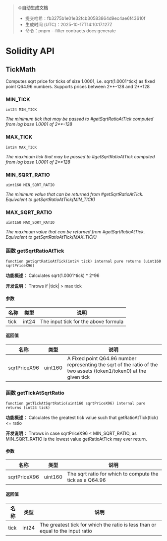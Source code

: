 > ⚙️**自动生成文档**
> - 提交哈希：fb3275b1e01e32fcb30583864d9ec4ae6f43610f
> - 生成时间 (UTC)：2025-10-17T14:10:17.127Z
> - 命令：pnpm --filter contracts docs:generate


# Solidity API

## TickMath

Computes sqrt price for ticks of size 1.0001, i.e. sqrt(1.0001^tick) as fixed point Q64.96 numbers. Supports
prices between 2**-128 and 2**128

### MIN_TICK

```solidity
int24 MIN_TICK
```

_The minimum tick that may be passed to #getSqrtRatioAtTick computed from log base 1.0001 of 2**-128_

### MAX_TICK

```solidity
int24 MAX_TICK
```

_The maximum tick that may be passed to #getSqrtRatioAtTick computed from log base 1.0001 of 2**128_

### MIN_SQRT_RATIO

```solidity
uint160 MIN_SQRT_RATIO
```

_The minimum value that can be returned from #getSqrtRatioAtTick. Equivalent to getSqrtRatioAtTick(MIN_TICK)_

### MAX_SQRT_RATIO

```solidity
uint160 MAX_SQRT_RATIO
```

_The maximum value that can be returned from #getSqrtRatioAtTick. Equivalent to getSqrtRatioAtTick(MAX_TICK)_

<a id="tick-math-function-get-sqrt-ratio-at-tick"></a>
### 函数 getSqrtRatioAtTick

```solidity
function getSqrtRatioAtTick(int24 tick) internal pure returns (uint160 sqrtPriceX96)
```

**功能概述：** Calculates sqrt(1.0001^tick) * 2^96

**开发说明：** Throws if |tick| > max tick

#### 参数

| 名称 | 类型 | 说明 |
| ---- | ---- | ---- |
| tick | int24 | The input tick for the above formula |

#### 返回值

| 名称 | 类型 | 说明 |
| ---- | ---- | ---- |
| sqrtPriceX96 | uint160 | A Fixed point Q64.96 number representing the sqrt of the ratio of the two assets (token1/token0) at the given tick |

<a id="tick-math-function-get-tick-at-sqrt-ratio"></a>
### 函数 getTickAtSqrtRatio

```solidity
function getTickAtSqrtRatio(uint160 sqrtPriceX96) internal pure returns (int24 tick)
```

**功能概述：** Calculates the greatest tick value such that getRatioAtTick(tick) <= ratio

**开发说明：** Throws in case sqrtPriceX96 < MIN_SQRT_RATIO, as MIN_SQRT_RATIO is the lowest value getRatioAtTick may
ever return.

#### 参数

| 名称 | 类型 | 说明 |
| ---- | ---- | ---- |
| sqrtPriceX96 | uint160 | The sqrt ratio for which to compute the tick as a Q64.96 |

#### 返回值

| 名称 | 类型 | 说明 |
| ---- | ---- | ---- |
| tick | int24 | The greatest tick for which the ratio is less than or equal to the input ratio |
